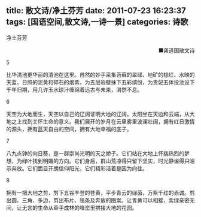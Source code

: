 title: 散文诗/净土芬芳
date: 2011-07-23 16:23:37
tags: [国语空间,散文诗,一诗一景]
categories: 诗歌
---
 <p>净土芬芳</p> 
 <p align="right">■龚道国散文诗</p> 
 <p>5</p> 
 <p> 比华清池更华丽的清池在这里。自然的妙手采集苔藓的翠绿、地矿的棕红、水映的天蓝、日照的泥黄和碎石的烟紫，为五层岩壁抹下五彩缤纷，为贵妃五体投池设下千年归期，用几许玉水琼汁缠绵着远古与未来，涓然不息。</p> 
 <p>6</p> 
 <p> 天空为大地而生，天空以自己的辽阔证明大地的辽阔。太阳坐在天边和云端，从大地之上找到关怀生命的意义。我们展开的岁月在云里雾里波澜壮阔，拥有红日激情的源头，拥有蓝天自由的空间，拥有大地幸福的底子。</p> 
<!-- more --><p>7</p> 
 <p> 八九点钟的向日葵，是一群崇尚光明的天之娇子。它们站在大地上怀揣热烈的梦想，为绿叶找到明媚的方向。它们身后，群山荒凉得只留下坚实，时光静谧得只昭示奔放。它们面目开朗信仰阳光，它们精彩活着是因为向往。</p> 
 <p>8</p> 
 <p> 拥有一把大地之剪，剪下五谷丰登的苍黄，平步青云的绿茵，万紫千红的赤诚。剪出圆、三角、多边，剪出布片、毯条及奔放的图案。让青黄可以相接，紫绿亲密无间，让无言的生命从牵手成林的峰峦里拼接大地的花园。</p> 
